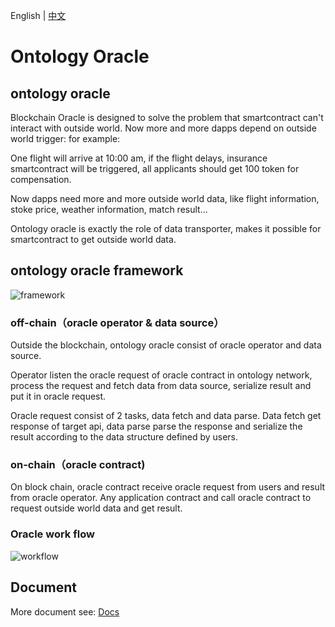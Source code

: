 English | [中文](README_CN.md)

# Ontology Oracle
## ontology oracle
Blockchain Oracle is designed to solve the problem that smartcontract can't interact with outside world. Now more and more dapps depend on outside world trigger: for example:

One flight will arrive at 10:00 am, if the flight delays, insurance smartcontract will be triggered, all applicants should get 100 token for compensation.

Now dapps need more and more outside world data, like flight information, stoke price, weather information, match result...

Ontology oracle is exactly the role of data transporter, makes it possible for smartcontract to get outside world data.

## ontology oracle framework

![framework](/resources/framework.png)

### off-chain（oracle operator & data source）
Outside the blockchain, ontology oracle consist of oracle operator and data source.

Operator listen the oracle request of oracle contract in ontology network, process the request and fetch data from data source, serialize result and put it in oracle request.

Oracle request consist of 2 tasks, data fetch and data parse. Data fetch get response of target api, data parse parse the response and serialize the result according to the data structure defined by users.

### on-chain（oracle contract)
On block chain, oracle contract receive oracle request from users and result from oracle operator. Any application contract and call oracle contract to request outside world data and get result.

### Oracle work flow
![workflow](/resources/workflow.png)

## Document
More document see: [Docs](docs)
